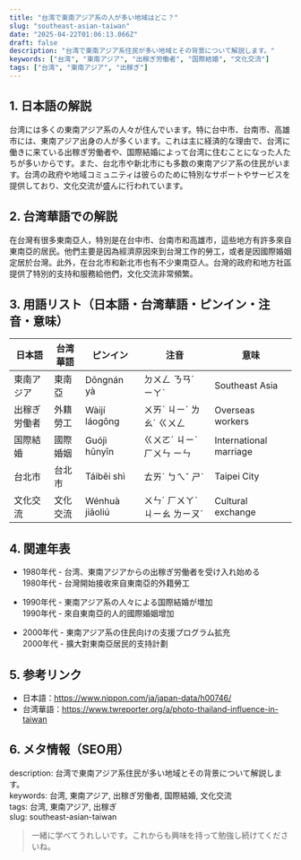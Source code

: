 ```yaml
---
title: "台湾で東南アジア系の人が多い地域はどこ？"
slug: "southeast-asian-taiwan"
date: "2025-04-22T01:06:13.066Z"
draft: false
description: "台湾で東南アジア系住民が多い地域とその背景について解説します。"
keywords: ["台湾", "東南アジア", "出稼ぎ労働者", "国際結婚", "文化交流"]
tags: ["台湾", "東南アジア", "出稼ぎ"]
---
```


## 1. 日本語の解説  
台湾には多くの東南アジア系の人々が住んでいます。特に台中市、台南市、高雄市には、東南アジア出身の人が多くいます。これは主に経済的な理由で、台湾に働きに来ている出稼ぎ労働者や、国際結婚によって台湾に住むことになった人たちが多いからです。また、台北市や新北市にも多数の東南アジア系の住民がいます。台湾の政府や地域コミュニティは彼らのために特別なサポートやサービスを提供しており、文化交流が盛んに行われています。

## 2. 台湾華語での解説  
在台灣有很多東南亞人，特別是在台中市、台南市和高雄市，這些地方有許多來自東南亞的居民。他們主要是因為經濟原因來到台灣工作的勞工，或者是因國際婚姻定居於台灣。此外，在台北市和新北市也有不少東南亞人。台灣的政府和地方社區提供了特別的支持和服務給他們，文化交流非常頻繁。

## 3. 用語リスト（日本語・台湾華語・ピンイン・注音・意味）  
| 日本語      | 台湾華語           | ピンイン      | 注音         | 意味                   |
|-------------|------------------|-------------|------------|----------------------|
| 東南アジア   | 東南亞            | Dōngnán yà  | ㄉㄨㄥ ㄋㄢˊ ㄧㄚˋ | Southeast Asia       |
| 出稼ぎ労働者 | 外籍勞工          | Wàijí láogōng | ㄨㄞˋ ㄐㄧˊ ㄌㄠˊ ㄍㄨㄥ | Overseas workers      |
| 国際結婚     | 國際婚姻          | Guójì hūnyīn | ㄍㄨㄛˊ ㄐㄧˋ ㄏㄨㄣ ㄧㄣ | International marriage |
| 台北市       | 台北市            | Táiběi shì   | ㄊㄞˊ ㄅㄟˇ ㄕˋ | Taipei City          |
| 文化交流     | 文化交流          | Wénhuà jiāoliú | ㄨㄣˊ ㄏㄨㄚˋ ㄐㄧㄠ ㄌㄧㄡˊ | Cultural exchange    |

## 4. 関連年表  
- 1980年代 - 台湾、東南アジアからの出稼ぎ労働者を受け入れ始める  
  1980年代 - 台灣開始接收來自東南亞的外籍勞工  

- 1990年代 - 東南アジア系の人々による国際結婚が増加  
  1990年代 - 來自東南亞的人的國際婚姻增加  

- 2000年代 - 東南アジア系の住民向けの支援プログラム拡充  
  2000年代 - 擴大對東南亞居民的支持計劃  

## 5. 参考リンク  
- 日本語：https://www.nippon.com/ja/japan-data/h00746/  
- 台湾華語：https://www.twreporter.org/a/photo-thailand-influence-in-taiwan

## 6. メタ情報（SEO用）  
description: 台湾で東南アジア系住民が多い地域とその背景について解説します。  
keywords: 台湾, 東南アジア, 出稼ぎ労働者, 国際結婚, 文化交流  
tags: 台湾, 東南アジア, 出稼ぎ  
slug: southeast-asian-taiwan

> 一緒に学べてうれしいです。これからも興味を持って勉強し続けてくださいね。